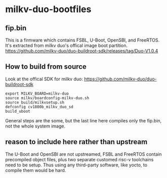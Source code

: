 # milkv-duo-bootfiles
## fip.bin
This is a firmware which contains FSBL, U-Boot, OpenSBI, and FreeRTOS.  
It's extracted from milkv duo's offical image boot partition.  
https://github.com/milkv-duo/duo-buildroot-sdk/releases/tag/Duo-V1.0.4  


## How to build from source
Look at the offical SDK for milkv duo: https://github.com/milkv-duo/duo-buildroot-sdk  

```
export MILKV_BOARD=milkv-duo
source milkv/boardconfig-milkv-duo.sh
source build/milkvsetup.sh
defconfig cv1800b_milkv_duo_sd
build_uboot
```
General steps are the some, but the last line here compiles only the fip.bin, not the whole system image. 

## reason to include here rather than upstream

The U-Boot and OpenSBI are not upstreamed, FSBL and FreeRTOS contain precompiled object files, plus two separate customed risc-v toolchains need to be setup. Thus using any third-party software, like yocto, to compile them would be hard.
